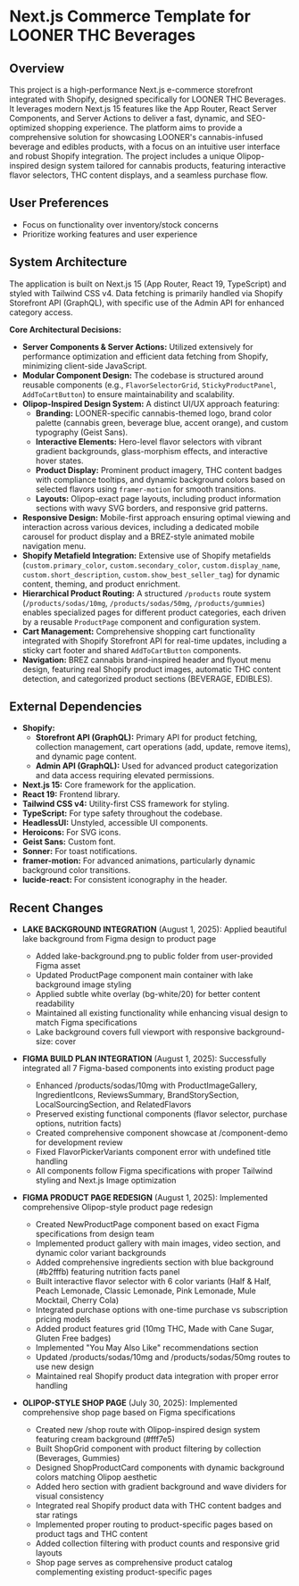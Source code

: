 # Next.js Commerce Template for LOONER THC Beverages

## Overview
This project is a high-performance Next.js e-commerce storefront integrated with Shopify, designed specifically for LOONER THC Beverages. It leverages modern Next.js 15 features like the App Router, React Server Components, and Server Actions to deliver a fast, dynamic, and SEO-optimized shopping experience. The platform aims to provide a comprehensive solution for showcasing LOONER's cannabis-infused beverage and edibles products, with a focus on an intuitive user interface and robust Shopify integration. The project includes a unique Olipop-inspired design system tailored for cannabis products, featuring interactive flavor selectors, THC content displays, and a seamless purchase flow.

## User Preferences
- Focus on functionality over inventory/stock concerns
- Prioritize working features and user experience

## System Architecture
The application is built on Next.js 15 (App Router, React 19, TypeScript) and styled with Tailwind CSS v4. Data fetching is primarily handled via Shopify Storefront API (GraphQL), with specific use of the Admin API for enhanced category access.

**Core Architectural Decisions:**
- **Server Components & Server Actions:** Utilized extensively for performance optimization and efficient data fetching from Shopify, minimizing client-side JavaScript.
- **Modular Component Design:** The codebase is structured around reusable components (e.g., `FlavorSelectorGrid`, `StickyProductPanel`, `AddToCartButton`) to ensure maintainability and scalability.
- **Olipop-Inspired Design System:** A distinct UI/UX approach featuring:
    - **Branding:** LOONER-specific cannabis-themed logo, brand color palette (cannabis green, beverage blue, accent orange), and custom typography (Geist Sans).
    - **Interactive Elements:** Hero-level flavor selectors with vibrant gradient backgrounds, glass-morphism effects, and interactive hover states.
    - **Product Display:** Prominent product imagery, THC content badges with compliance tooltips, and dynamic background colors based on selected flavors using `framer-motion` for smooth transitions.
    - **Layouts:** Olipop-exact page layouts, including product information sections with wavy SVG borders, and responsive grid patterns.
- **Responsive Design:** Mobile-first approach ensuring optimal viewing and interaction across various devices, including a dedicated mobile carousel for product display and a BREZ-style animated mobile navigation menu.
- **Shopify Metafield Integration:** Extensive use of Shopify metafields (`custom.primary_color`, `custom.secondary_color`, `custom.display_name`, `custom.short_description`, `custom.show_best_seller_tag`) for dynamic content, theming, and product enrichment.
- **Hierarchical Product Routing:** A structured `/products` route system (`/products/sodas/10mg`, `/products/sodas/50mg`, `/products/gummies`) enables specialized pages for different product categories, each driven by a reusable `ProductPage` component and configuration system.
- **Cart Management:** Comprehensive shopping cart functionality integrated with Shopify Storefront API for real-time updates, including a sticky cart footer and shared `AddToCartButton` components.
- **Navigation:** BREZ cannabis brand-inspired header and flyout menu design, featuring real Shopify product images, automatic THC content detection, and categorized product sections (BEVERAGE, EDIBLES).

## External Dependencies
- **Shopify:**
    - **Storefront API (GraphQL):** Primary API for product fetching, collection management, cart operations (add, update, remove items), and dynamic page content.
    - **Admin API (GraphQL):** Used for advanced product categorization and data access requiring elevated permissions.
- **Next.js 15:** Core framework for the application.
- **React 19:** Frontend library.
- **Tailwind CSS v4:** Utility-first CSS framework for styling.
- **TypeScript:** For type safety throughout the codebase.
- **HeadlessUI:** Unstyled, accessible UI components.
- **Heroicons:** For SVG icons.
- **Geist Sans:** Custom font.
- **Sonner:** For toast notifications.
- **framer-motion:** For advanced animations, particularly dynamic background color transitions.
- **lucide-react:** For consistent iconography in the header.

## Recent Changes

- **LAKE BACKGROUND INTEGRATION** (August 1, 2025): Applied beautiful lake background from Figma design to product page
  - Added lake-background.png to public folder from user-provided Figma asset
  - Updated ProductPage component main container with lake background image styling
  - Applied subtle white overlay (bg-white/20) for better content readability
  - Maintained all existing functionality while enhancing visual design to match Figma specifications
  - Lake background covers full viewport with responsive background-size: cover

- **FIGMA BUILD PLAN INTEGRATION** (August 1, 2025): Successfully integrated all 7 Figma-based components into existing product page
  - Enhanced /products/sodas/10mg with ProductImageGallery, IngredientIcons, ReviewsSummary, BrandStorySection, LocalSourcingSection, and RelatedFlavors
  - Preserved existing functional components (flavor selector, purchase options, nutrition facts)
  - Created comprehensive component showcase at /component-demo for development review
  - Fixed FlavorPickerVariants component error with undefined title handling
  - All components follow Figma specifications with proper Tailwind styling and Next.js Image optimization

- **FIGMA PRODUCT PAGE REDESIGN** (August 1, 2025): Implemented comprehensive Olipop-style product page redesign
  - Created NewProductPage component based on exact Figma specifications from design team
  - Implemented product gallery with main images, video section, and dynamic color variant backgrounds
  - Added comprehensive ingredients section with blue background (#b2fffb) featuring nutrition facts panel
  - Built interactive flavor selector with 6 color variants (Half & Half, Peach Lemonade, Classic Lemonade, Pink Lemonade, Mule Mocktail, Cherry Cola)
  - Integrated purchase options with one-time purchase vs subscription pricing models
  - Added product features grid (10mg THC, Made with Cane Sugar, Gluten Free badges)
  - Implemented "You May Also Like" recommendations section
  - Updated /products/sodas/10mg and /products/sodas/50mg routes to use new design
  - Maintained real Shopify product data integration with proper error handling

- **OLIPOP-STYLE SHOP PAGE** (July 30, 2025): Implemented comprehensive shop page based on Figma specifications
  - Created new /shop route with Olipop-inspired design system featuring cream background (#fff7e5)
  - Built ShopGrid component with product filtering by collection (Beverages, Gummies)  
  - Designed ShopProductCard components with dynamic background colors matching Olipop aesthetic
  - Added hero section with gradient background and wave dividers for visual consistency
  - Integrated real Shopify product data with THC content badges and star ratings
  - Implemented proper routing to product-specific pages based on product tags and THC content
  - Added collection filtering with product counts and responsive grid layouts
  - Shop page serves as comprehensive product catalog complementing existing product-specific pages